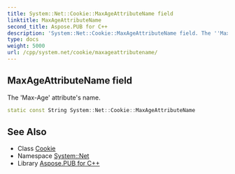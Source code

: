 ```yaml
---
title: System::Net::Cookie::MaxAgeAttributeName field
linktitle: MaxAgeAttributeName
second_title: Aspose.PUB for C++
description: 'System::Net::Cookie::MaxAgeAttributeName field. The ''Max-Age'' attribute''s name in C++.'
type: docs
weight: 5000
url: /cpp/system.net/cookie/maxageattributename/
---
```

## MaxAgeAttributeName field


The 'Max-Age' attribute's name.

```cpp
static const String System::Net::Cookie::MaxAgeAttributeName
```

## See Also

* Class [Cookie](../)
* Namespace [System::Net](../../)
* Library [Aspose.PUB for C++](../../../)

